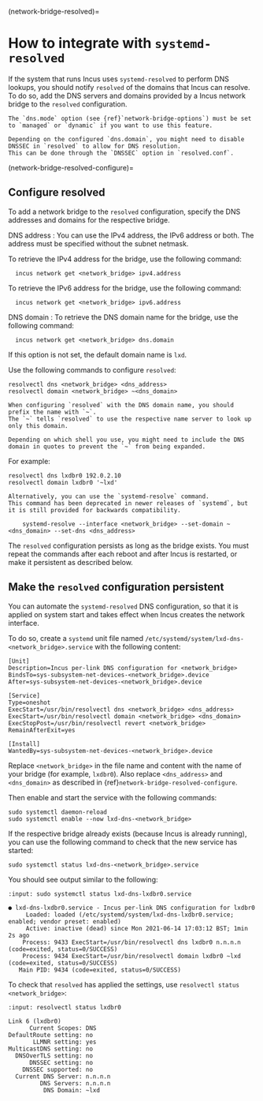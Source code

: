 (network-bridge-resolved)=
# How to integrate with `systemd-resolved`

If the system that runs Incus uses `systemd-resolved` to perform DNS lookups, you should notify `resolved` of the domains that Incus can resolve.
To do so, add the DNS servers and domains provided by a Incus network bridge to the `resolved` configuration.

```{note}
The `dns.mode` option (see {ref}`network-bridge-options`) must be set to `managed` or `dynamic` if you want to use this feature.

Depending on the configured `dns.domain`, you might need to disable DNSSEC in `resolved` to allow for DNS resolution.
This can be done through the `DNSSEC` option in `resolved.conf`.
```

(network-bridge-resolved-configure)=
## Configure resolved

To add a network bridge to the `resolved` configuration, specify the DNS addresses and domains for the respective bridge.

DNS address
: You can use the IPv4 address, the IPv6 address or both.
  The address must be specified without the subnet netmask.

  To retrieve the IPv4 address for the bridge, use the following command:

      incus network get <network_bridge> ipv4.address

  To retrieve the IPv6 address for the bridge, use the following command:

      incus network get <network_bridge> ipv6.address

DNS domain
: To retrieve the DNS domain name for the bridge, use the following command:

      incus network get <network_bridge> dns.domain

  If this option is not set, the default domain name is `lxd`.

Use the following commands to configure `resolved`:

    resolvectl dns <network_bridge> <dns_address>
    resolvectl domain <network_bridge> ~<dns_domain>

```{note}
When configuring `resolved` with the DNS domain name, you should prefix the name with `~`.
The `~` tells `resolved` to use the respective name server to look up only this domain.

Depending on which shell you use, you might need to include the DNS domain in quotes to prevent the `~` from being expanded.
```

For example:

    resolvectl dns lxdbr0 192.0.2.10
    resolvectl domain lxdbr0 '~lxd'

```{note}
Alternatively, you can use the `systemd-resolve` command.
This command has been deprecated in newer releases of `systemd`, but it is still provided for backwards compatibility.

    systemd-resolve --interface <network_bridge> --set-domain ~<dns_domain> --set-dns <dns_address>
```

The `resolved` configuration persists as long as the bridge exists.
You must repeat the commands after each reboot and after Incus is restarted, or make it persistent as described below.

## Make the `resolved` configuration persistent

You can automate the `systemd-resolved` DNS configuration, so that it is applied on system start and takes effect when Incus creates the network interface.

To do so, create a `systemd` unit file named `/etc/systemd/system/lxd-dns-<network_bridge>.service` with the following content:

```
[Unit]
Description=Incus per-link DNS configuration for <network_bridge>
BindsTo=sys-subsystem-net-devices-<network_bridge>.device
After=sys-subsystem-net-devices-<network_bridge>.device

[Service]
Type=oneshot
ExecStart=/usr/bin/resolvectl dns <network_bridge> <dns_address>
ExecStart=/usr/bin/resolvectl domain <network_bridge> <dns_domain>
ExecStopPost=/usr/bin/resolvectl revert <network_bridge>
RemainAfterExit=yes

[Install]
WantedBy=sys-subsystem-net-devices-<network_bridge>.device
```

Replace `<network_bridge>` in the file name and content with the name of your bridge (for example, `lxdbr0`).
Also replace `<dns_address>` and `<dns_domain>` as described in {ref}`network-bridge-resolved-configure`.

Then enable and start the service with the following commands:

    sudo systemctl daemon-reload
    sudo systemctl enable --now lxd-dns-<network_bridge>

If the respective bridge already exists (because Incus is already running), you can use the following command to check that the new service has started:

    sudo systemctl status lxd-dns-<network_bridge>.service

You should see output similar to the following:

```{terminal}
:input: sudo systemctl status lxd-dns-lxdbr0.service

● lxd-dns-lxdbr0.service - Incus per-link DNS configuration for lxdbr0
     Loaded: loaded (/etc/systemd/system/lxd-dns-lxdbr0.service; enabled; vendor preset: enabled)
     Active: inactive (dead) since Mon 2021-06-14 17:03:12 BST; 1min 2s ago
    Process: 9433 ExecStart=/usr/bin/resolvectl dns lxdbr0 n.n.n.n (code=exited, status=0/SUCCESS)
    Process: 9434 ExecStart=/usr/bin/resolvectl domain lxdbr0 ~lxd (code=exited, status=0/SUCCESS)
   Main PID: 9434 (code=exited, status=0/SUCCESS)
```

To check that `resolved` has applied the settings, use `resolvectl status <network_bridge>`:

```{terminal}
:input: resolvectl status lxdbr0

Link 6 (lxdbr0)
      Current Scopes: DNS
DefaultRoute setting: no
       LLMNR setting: yes
MulticastDNS setting: no
  DNSOverTLS setting: no
      DNSSEC setting: no
    DNSSEC supported: no
  Current DNS Server: n.n.n.n
         DNS Servers: n.n.n.n
          DNS Domain: ~lxd
```
